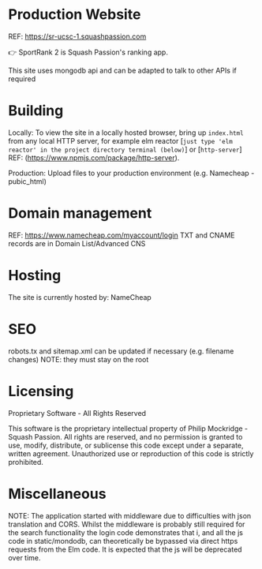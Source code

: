 # Production Website
REF: https://sr-ucsc-1.squashpassion.com

👉 SportRank 2 is Squash Passion's ranking app.

This site uses mongodb api and can be adapted to talk to other APIs if required



# Building
Locally:
To view the site in a locally hosted browser, bring up `index.html` from any local HTTP server, for example 
elm reactor [`just type 'elm reactor' in the project directory terminal (below)`]
or [`http-server`]
REF: (https://www.npmjs.com/package/http-server).

Production:
Upload files to your production environment (e.g. Namecheap - pubic_html)


# Domain management
REF: https://www.namecheap.com/myaccount/login
TXT and CNAME records are in Domain List/Advanced CNS

# Hosting
The site is currently hosted by:
NameCheap

# SEO
robots.tx and sitemap.xml can be updated if necessary (e.g. filename changes)
NOTE: they must stay on the root


# Licensing
Proprietary Software - All Rights Reserved

This software is the proprietary intellectual property of Philip Mockridge - Squash Passion. All rights are reserved, and no permission is granted to use, modify, distribute, or sublicense this code except under a separate, written agreement. Unauthorized use or reproduction of this code is strictly prohibited.

# Miscellaneous
NOTE: The application started with middleware due to difficulties with json translation and CORS. Whilst the middleware is probably still required for the search functionality the login code demonstrates that i, and all the js code in static/mondodb, can theoretically be bypassed
via direct https requests from the Elm code. It is expected that the js will be deprecated over time.

